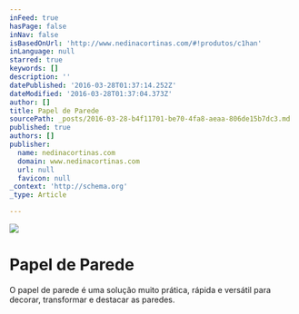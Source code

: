 ```yaml
---
inFeed: true
hasPage: false
inNav: false
isBasedOnUrl: 'http://www.nedinacortinas.com/#!produtos/c1han'
inLanguage: null
starred: true
keywords: []
description: ''
datePublished: '2016-03-28T01:37:14.252Z'
dateModified: '2016-03-28T01:37:04.373Z'
author: []
title: Papel de Parede
sourcePath: _posts/2016-03-28-b4f11701-be70-4fa8-aeaa-806de15b7dc3.md
published: true
authors: []
publisher:
  name: nedinacortinas.com
  domain: www.nedinacortinas.com
  url: null
  favicon: null
_context: 'http://schema.org'
_type: Article

---
```

![](https://static.wixstatic.com/media/626711_b5bc60c06b1d4bafb0b73f94e4619635.jpg/v1/fill/w_435,h_289,al_c,q_80,usm_0.66_1.00_0.01/626711_b5bc60c06b1d4bafb0b73f94e4619635.jpg)

# Papel de Parede

O papel de parede é uma solução muito prática, rápida e versátil para decorar, transformar e destacar as paredes.